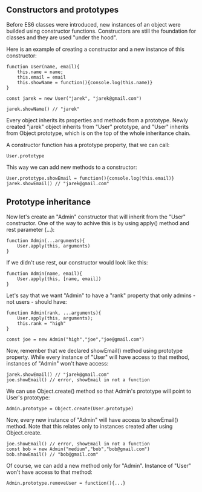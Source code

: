 ## Constructors and prototypes

Before ES6 classes were introduced, new instances of an object were builded using constructor functions. Constructors are still the foundation for classes and they are used "under the hood".

Here is an example of creating a constructor and a new instance of this constructor:

	function User(name, email){
		this.name = name;
		this.email = email
		this.showName = function(){console.log(this.name)}
	}

	const jarek = new User("jarek", "jarek@gmail.com")

	jarek.showName() // "jarek"

Every object inherits its properties and methods from a prototype. Newly created "jarek" object inherits from "User" prototype, and "User" inherits from Object prototype, which is on the top of the whole inheritance chain.

A constructor function has a prototype property, that we can call:

	User.prototype

This way we can add new methods to a constructor:

	User.prototype.showEmail = function(){console.log(this.email)}
	jarek.showEmail() // "jarek@gmail.com"

## Prototype inheritance

Now let's create an "Admin" constructor that will inherit from the "User" constructor. One of the way to achive this is by using apply() method and rest parameter (...):

	function Admin(...arguments){
		User.apply(this, arguments)
	}

If we didn't use rest, our constructor would look like this:

	function Admin(name, email){
		User.apply(this, [name, email])
	}


Let's say that we want "Admin" to have a "rank" property that only admins - not users - should have:

	function Admin(rank, ...arguments){
		User.apply(this, arguments);
		this.rank = "high"
	}

	const joe = new Admin("high","joe","joe@gmail.com")

Now, remember that we declared showEmail() method using prototype property. While every instance of "User" will have access to that method, instances of "Admin" won't have access:

	jarek.showEmail() // "jarek@gmail.com"
	joe.showEmail() // error, showEmail in not a function

We can use Object.create() method so that Admin's prototype will point to User's prototype:

	Admin.prototype = Object.create(User.prototype)

Now, every new instance of "Admin" will have access to showEmail() method. Note that this relates only to instances created after using Object.create.

	joe.showEmail() // error, showEmail in not a function
	const bob = new Admin("medium","bob","bob@gmail.com")
	bob.showEmail() // "bob@gmail.com"

Of course, we can add a new method only for "Admin". Instance of "User" won't have access to that method:

	Admin.prototype.removeUser = function(){...}


